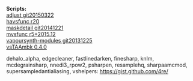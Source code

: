 **Scripts:**<br>
[adjust git20150322](https://github.com/dubhater/vapoursynth-adjust)<br>
[havsfunc r20](http://forum.doom9.org/showthread.php?t=166582)<br>
[maskdetail git20141221](https://github.com/MonoS/VS-MaskDetail)<br>
[mvsfunc r5+2015.12](https://github.com/HomeOfVapourSynthEvolution/mvsfunc)<br>
[vapoursynth-modules git20131225](https://github.com/4re/vapoursynth-modules)<br>
[vsTAAmbk 0.4.0](https://github.com/HomeOfVapourSynthEvolution/vsTAAmbk)<br>

dehalo_alpha, edgecleaner, fastlinedarken, finesharp, knlm, mcdegrainsharp, nnedi3_rpow2,
psharpen, resamplehq, sharpaamcmod, supersampledantialiasing, vshelpers: https://gist.github.com/4re/
